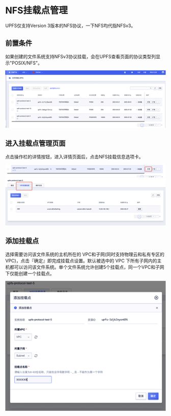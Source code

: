 # NFS挂载点管理

UPFS仅支持Version 3版本的NFS协议，一下NFS均代指NFSv3。

## 前置条件

如果创建的文件系统支持NFSv3协议挂载，会在UPFS查看页面的协议类型列显示"POSIX/NFS"。

![](/images/upfs_guide/nfs_support.png)

## 进入挂载点管理页面

点击操作栏的详情按钮，进入详情页面后，点击NFS挂载信息选项卡。

![](/images/upfs_guide/nfs_mount_info1.png)
![](/images/upfs_guide/nfs_mount_info2.png)

## 添加挂载点

选择需要访问该文件系统的主机所在的 VPC和子网(同时支持物理云和私有专区的 VPC)，点击『确定』即完成挂载点设置。默认被选中的 VPC 下所有子网内的主机都可以访问该文件系统。单个文件系统允许创建5个挂载点，同一个VPC和子网下仅能创建一个挂载点。

![](/images/upfs_guide/add_nfs_mountpoint.png)


